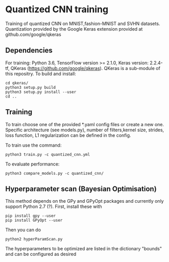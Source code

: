 # Quantized CNN training

Training of quantized CNN on MNIST,fashion-MNIST and SVHN datasets. Quantization provided by the Google Keras extension provided at github.com/google/qkeras

## Dependencies

For training: Python 3.6, TensorFlow version >= 2.1.0, Keras version: 2.2.4-tf, QKeras (https://github.com/google/qkeras).
QKeras is a sub-module of this repositry. To build and install:
```
cd qkeras/
python3 setup.py build
python3 setup.py install --user
cd ..
```

## Training

To train choose one of the provided *.yaml config files or create a new one. Specific architecture (see models.py), number of filters,kernel size, strides, loss function, L1 regularization can be defined in the config.

To train use the command:

```
python3 train.py -c quantized_cnn.yml
```

To evaluate performance:

```
python3 compare_models.py -c quantized_cnn/
```


## Hyperparameter scan (Bayesian Optimisation)

This method depends on the GPy and GPyOpt packages and currently only support Python 2.7 (?). First, install these with

```
pip install gpy --user
pip install GPyOpt --user
```
Then you can do 
```
python2 hyperParamScan.py 
```

The hyperparameters to be optimized are listed in  the dictionary "bounds" and can be configured as desired
